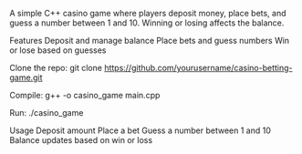 A simple C++ casino game where players deposit money, place bets, and guess a number between 1 and 10. Winning or losing affects the balance.

Features
Deposit and manage balance
Place bets and guess numbers
Win or lose based on guesses

Clone the repo:
git clone https://github.com/yourusername/casino-betting-game.git

Compile:
g++ -o casino_game main.cpp

Run:
./casino_game

Usage
Deposit amount
Place a bet
Guess a number between 1 and 10
Balance updates based on win or loss
